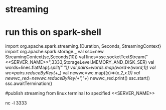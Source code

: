 # streaming

# run this on spark-shell

import org.apache.spark.streaming.{Duration, Seconds, StreamingContext}
import org.apache.spark.storage._
val ssc=new StreamingContext(sc,Seconds(10))
val lines=ssc.socketTextStream("<<SERVER_NAME>>",3333,StorageLevel.MEMORY_AND_DISK_SER)
val words=lines.flatMap(_.split(" "))
val pairs=words.map(word=>(word,1))
val wc=pairs.reduceByKey(_+_)
val newwc=wc.map((x)=>(x._2,x._1))
val newwc_red=newwc.reduceByKey(_+","+_)
newwc_red.print()
ssc.start()
ssc.awaitTermination()

#publish streaming from linux terminal to specified <<SERVER_NAME>>

nc -l 3333